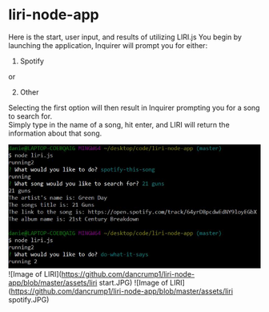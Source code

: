 # liri-node-app

Here is the start, user input, and results of utilizing LIRI.js
You begin by launching the application, Inquirer will prompt you for either:
1) Spotify 

or

2) Other

Selecting the first option will then result in Inquirer prompting you for a song to search for.  
Simply type in the name of a song, hit enter, and LIRI will return the information about that song.


![Image of LIRI](https://github.com/dancrump1/liri-node-app/blob/master/assets/liri.JPG)
![Image of LIRI](https://github.com/dancrump1/liri-node-app/blob/master/assets/liri start.JPG)
![Image of LIRI](https://github.com/dancrump1/liri-node-app/blob/master/assets/liri spotify.JPG)
